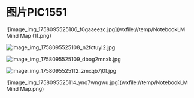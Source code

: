 # 图片PIC1551

<!-- 
id: 1758095493704
created: 2025-09-17T07:51:43.972Z
updated: 2025-09-17T07:52:12.177Z
-->


![image_img_1758095525106_f0gaaeezc.jpg](wxfile://temp/NotebookLM Mind Map (1).png)
<!-- 标签: 图片, 日期命名, 方形, 高清, 小文件, 下午 -->

![image_img_1758095525108_n2fctuyi2.jpg](wxfile://temp/培训数据对比图.jpg)
<!-- 标签: 图片, 日期命名, 横向, 中等画质, 小文件, 下午 -->

![image_img_1758095525109_dbog2mnxk.jpg](wxfile://temp/商务数据图表.jpg)
<!-- 标签: 图片, 日期命名, 横向, 中等画质, 小文件, 下午 -->

![image_img_1758095525112_zmxqb7j0f.jpg](wxfile://temp/23-25财年培训变革.png)
<!-- 标签: 图片, 日期命名, 方形, 低画质, 小文件, 下午 -->

![image_img_1758095525114_ynq7wngwu.jpg](wxfile://temp/NotebookLM Mind Map.png)
<!-- 标签: 图片, 日期命名, 纵向, 高清, 小文件, 下午 -->

